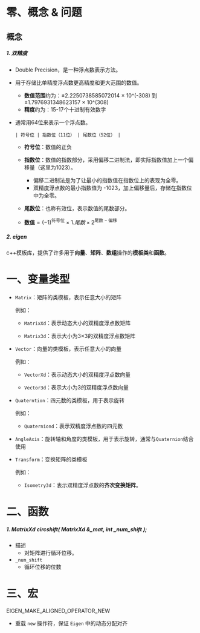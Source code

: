 # 零、概念 & 问题

## 概念

##### 1. 双精度

- Double Precision，是一种浮点数表示方法。

- 用于存储比单精度浮点数更高精度和更大范围的数值。

  - **数值范围**约为：±2.2250738585072014 × 10^(-308) 到 ±1.7976931348623157 × 10^(308)
  - **精度**约为：15-17个十进制有效数字

- 通常用64位来表示一个浮点数。

  ```
  | 符号位 | 指数位（11位） | 尾数位（52位） |
  ```

  - **符号位**：数值的正负
  - **指数位**：数值的指数部分，采用偏移二进制法，即实际指数值加上一个偏移量（这里为1023）。
    - 偏移二进制法是为了让最小的指数值在指数位上的表现为全零。
    - 双精度浮点数的最小指数值为 -1023，加上偏移量后，存储在指数位中为全零。
  - **尾数位**：也称有效位，表示数值的尾数部分。

  - $\textbf{数值} = (-1)^{\text{符号位} }\times 1.尾数 \times 2^{\text{尾数}-\text{偏移}}$

##### 2. eigen

c++模板库，提供了许多用于**向量**、**矩阵**、**数组**操作的**模板类**和**函数**。

# 一、变量类型

- `Matrix`：矩阵的类模板，表示任意大小的矩阵

  例如：

  - `MatrixXd`：表示动态大小的双精度浮点数矩阵

  - `Matrix3d`：表示大小为3×3的双精度浮点数矩阵

- `Vector`：向量的类模板，表示任意大小的向量

  例如：

  - `VectorXd`：表示动态大小的双精度浮点数向量

  - `Vector3d`：表示大小为3的双精度浮点数向量

- `Quaterntion`：四元数的类模板，用于表示旋转

  例如：

  - `Quaterniond`：表示双精度浮点数的四元数

- `AngleAxis`：旋转轴和角度的类模板，用于表示旋转，通常与`Quaternion`结合使用

- `Transform`：变换矩阵的类模板

  例如：

  - `Isometry3d`：表示双精度浮点数的**齐次变换矩阵**。

# 二、函数

##### 1. MatrixXd circshift( MatrixXd &_mat, int _num_shift );

- 描述
  - 对矩阵进行循环位移。
- `_num_shift`
  - 循环位移的位数





# 三、宏

EIGEN_MAKE_ALIGNED_OPERATOR_NEW

- 重载 `new` 操作符，保证 `Eigen` 中的动态分配对齐